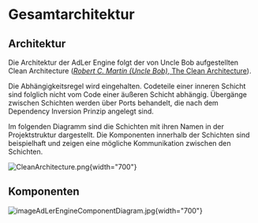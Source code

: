 # Gesamtarchitektur

## Architektur

Die Architektur der AdLer Engine folgt der von Uncle Bob aufgestellten Clean Architecture ([_Robert C. Martin (Uncle Bob)_, The Clean Architecture](https://blog.cleancoder.com/uncle-bob/2012/08/13/the-clean-architecture.html)).

Die Abhängigkeitsregel wird eingehalten. Codeteile einer inneren Schicht sind folglich nicht vom Code einer äußeren Schicht abhängig. Übergänge zwischen Schichten werden über Ports behandelt, die nach dem Dependency Inversion Prinzip angelegt sind.

Im folgenden Diagramm sind die Schichten mit ihren Namen in der Projektstruktur dargestellt. Die Komponenten innerhalb der Schichten sind beispielhaft und zeigen eine mögliche Kommunikation zwischen den Schichten.

![CleanArchitecture.png](imageCleanArchitecture.png){width="700"}

## Komponenten

<!-- Design Artikel hier verlinken -->

![imageAdLerEngineComponentDiagram.jpg](imageAdLerEngineComponentDiagram.jpg){width="700"}